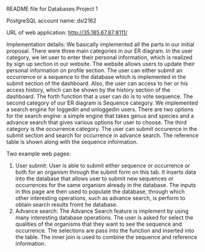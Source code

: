 README file for Databases Project 1

PostgreSQL account name: dsl2162

URL of web application: http://35.185.67.87:8111/

Implementation details: We basically implemented all the parts in our initial proposal. There were three main categories in our ER diagram. In the user category, we let user to enter their personal information, which is realized by sign up section in our website. The website allows users to update their personal information on profile section. The user can either submit an occurrence or a sequence to the database which is implemented in the submit section of the dashboard. Also, the user can access to her or his access history, which can be shown by the history section of the dashboard. The forth function that a user can do is to vote sequence. The second category of our ER diagram is Sequence category. We implemented a search engine for loggedin and unloggedin users. There are two options for the search engine: a simple engine that takes genus and species and a advance search that gives various options for user to choose. The third category is the occurrence category. The user can submit occurence in the submit section and search for occurrence in advance search. The reference table is shown along with the sequence information.

Two example web pages:
1. User submit: User is able to submit either sequence or occurrence or both for an organism through the submit form on this tab. It inserts data into the database that allows user to submit new sequences or occurrences for the same organism already in the database. The inputs in this page are then used to populate the database, through which other interesting operations, such as advance search, is perform to obtain search results fromt he database.
2. Advance search: The Advance Search feature is implement by using many interesting database operations. The user is asked for select the qualities of the organisms that they want to see the sequence and occurrence. The selections are pass into the function and inserted into the table. The inner join is used to combine the sequence and reference information.
